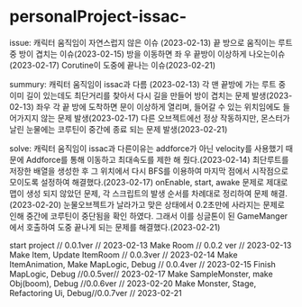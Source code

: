 # personalProject-issac-

issue: 캐릭터 움직임이 자연스럽지 않은 이슈 (2023-02-13)
        끝 방으로 움직이는 루트중 방이 겹치는 이슈(2023-02-15)
        방을 이동하면 좌 우 끝방이 이상하게 나오는이슈(2023-02-17)
        Corutine이 도중에 끝나는 이슈(2023-02-21)
        

summury: 캐릭터 움직임이 issac과 다름 (2023-02-13)
        각 맨 끝방에 가는 루트 중 이미 길이 있는데도 최단거리를 찾아서 다시 길을 만들어 방이 겹치는 문제 발생(2023-02-13)
        좌우 각 끝 방에 도착하면 문이 이상하게 열리며, 들어갈 수 있는 위치임에도 들어가지지 않는 문제 발생(2023-02-17)
        다른 오브젝트에선 정상 작동하지만, 몬스터가 날린 눈물에는 코루틴이 중간에 종료 되는 문제 발생(2023-02-21)

solve: 캐릭터 움직임이 issac과 다른이유는 addforce가 아닌 velocity를 사용했기 때문에    Addforce를 통해 이동하고 최대속도를 제한 해 줬다.(2023-02-14)
        최단루트를 저장한 배열을 생성한 후 그 위치에서 다시 BFS를 이용하여 마지막 점에서 시작점으로 모이도록 설정하여 해결했다.(2023-02-17)
        onEnable, start, awake 문제로 제대로 맵이 생성 되지 않았던 문제, 각 스크립트의 발생 순서를 차례대로 정리하여 문제 해결.(2023-02-20)
        눈물오브젝트가 날라가고 맞은 상태에서 0.2초만에 사라지는 문제로 인해 중간에 코루틴이 중단됨을 확인 하였다. 그래서 이를 싱글톤이 된 GameManger에서 호출하여 도중 끝나게 되는 문제를 해결했다.(2023-02-21)



start project // 0.0.1ver // 2023-02-13
Make Room // 0.0.2 ver // 2023-02-13
Make Item, Update ItemRoom // 0.0.3ver // 2023-02-14
Make ItemAnimation, Make MapLogic, Debug // 0.0.4ver // 2023-02-15
Finish MapLogic, Debug //0.0.5ver// 2023-02-17
Make SampleMonster, make Obj(boom), Debug //0.0.6ver // 2023-02-20
Make Monster, Stage, Refactoring Ui, Debug//0.0.7ver // 2023-02-21